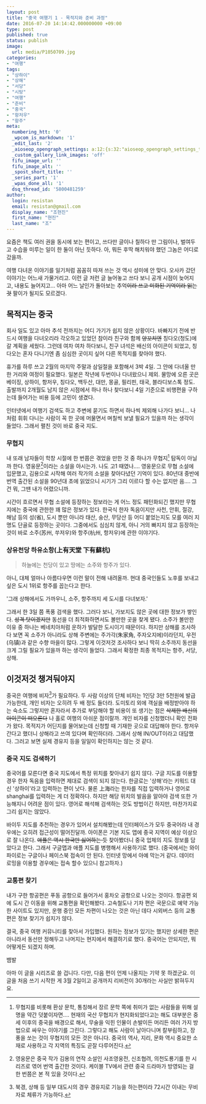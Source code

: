 ```yaml
---
layout: post
title: "중국 여행기 1 - 목적지와 준비 과정"
date: 2016-07-20 14:14:42.000000000 +09:00
type: post
published: true
status: publish
image:
  url: media/P1050709.jpg
categories:
- "여행"
tags:
- "상하이"
- "상해"
- "서당"
- "시탕"
- "여행"
- "준비"
- "중국"
- "항저우"
- "항주"
meta:
  numbering_htt: '0'
  _wpcom_is_markdown: '1'
  _edit_last: '2'
  _aioseop_opengraph_settings: a:12:{s:32:"aioseop_opengraph_settings_title";s:0:"";s:31:"aioseop_opengraph_settings_desc";s:0:"";s:36:"aioseop_opengraph_settings_customimg";s:0:"";s:37:"aioseop_opengraph_settings_imagewidth";s:0:"";s:38:"aioseop_opengraph_settings_imageheight";s:0:"";s:32:"aioseop_opengraph_settings_video";s:0:"";s:37:"aioseop_opengraph_settings_videowidth";s:0:"";s:38:"aioseop_opengraph_settings_videoheight";s:0:"";s:35:"aioseop_opengraph_settings_category";s:7:"article";s:34:"aioseop_opengraph_settings_section";s:0:"";s:30:"aioseop_opengraph_settings_tag";s:0:"";s:34:"aioseop_opengraph_settings_setcard";s:7:"summary";}
  _custom_gallery_link_images: 'off'
  fifu_image_url: ''
  fifu_image_alt: ''
  _spost_short_title: ''
  _series_part: '1'
  _wpas_done_all: '1'
  dsq_thread_id: '5800481259'
author:
  login: resistan
  email: resistan@gmail.com
  display_name: "조현진"
  first_name: "현진"
  last_name: "조"
---
```

요즘은 책도 여러 권을 동시에 보는 편이고, 쓰다만 글이나 칠하다 만 그림이나, 벌여두고 수습을 미루는 일이 한 둘이 아닌 듯하다. 아, 뭐든 후딱 해치워야 했던 그놈은 어디로 갔을까.

여행 다녀온 이야기를 일기처럼 꼼꼼히 따져 쓰는 것 역시 성미에 안 맞다. 오사카 갔던 이야기는 어느새 가물거리고. 이런 글 저런 글 늘어놓고 쓰다 보니 공개 시점이 늦어지고, 내용도 늘어지고... 아마 어느 날인가 돌아보는 추억<del>이라 쓰고 미화된 기억이라 읽는 것</del> 팔이가 될지도 모르겠다.

## 목적지는 중국
 
회사 일도 있고 아마 추석 전까지는 어디 가기가 쉽지 않은 상황이다. 바빠지기 전에 반드시 여행을 다녀오리라 각오하고 있었던 참이라 친구와 함께 <del>양꼬치엔</del> 칭다오(청도)에 갈 계획을 세웠다. 그런데 여차 여차 하다보니, 친구 녀석은 배신의 아이콘이 되었고, 칭다오는 혼자 다니기엔 좀 심심한 곳이지 싶어 다른 목적지를 찾아야 했다.

<!--more-->
휴가를 하루 쓰고 2월의 마지막 주말과 삼일절을 포함해서 3박 4일. 그 안에 다녀올 만한 거리와 여정이 필요했다. 일본은 작년에 두번이나 다녀왔으니 제외. 물망에 오른 곳은 베이징, 상하이, 항저우, 칭다오, 백두산, 대만, 몽골, 필리핀, 태국, 블라디보스톡 정도. 출발까지 2개월도 남지 않은 시점에서 하나 하나 찾다보니 4일 기준으로 비행편을 구하는데 들어가는 비용 등에 고민이 생겼다.

인터넷에서 여행기 검색도 하고 주변에 묻기도 하면서 하나씩 제외해 나가다 보니... 나처럼 휘휘 다니는 사람이 꼭 한 곳에 머물면서 며칠씩 보낼 필요가 있을까 하는 생각이 들었다. 그래서 펼친 것이 바로 중국 지도.

### 무협지
 
내 또래 남자들이 학창 시절에 한 번쯤은 겪었을 만한 것 중 하나가 무협지[^1] 탐독이 아닐까 한다. 영웅문[^2]이라는 소설을 아시는가. 나도 고1 때였나.... 영웅문으로 무협 소설에 입문했고, 김용으로 시작해 여러 작가의 소설을 찾아다녔던 기억이 있다. 80년대 중반에 번역 출간된 소설을 90년대 초에 읽었으니 시기가 그리 이르다 할 수는 없지만 음.... 그건 뭐, 그땐 내가 어렸으니까.

시간이 흐르면서 무협 소설에 등장하는 정보라는 게 어느 정도 패턴화되긴 했지만 무협지에는 중국에 관한한 꽤 많은 정보가 있다. 한국식 한자 독음이지만 사천, 안휘, 절강, 해남 등의 성(省), 도시 뿐만 아니라 태산, 숭산, 무당산 등 어디 붙었는지도 모를 여러 지명도 단골로 등장하는 곳이다. 그중에서도 심심치 않게, 아니 거의 빠지지 않고 등장하는 것이 바로 소주(苏州, 쑤저우)와 항주(杭州, 항저우)에 관한 이야기다.

### 상유천당 하유소항(上有天堂 下有蘇杭)
 
<blockquote>하늘에는 천당이 있고 땅에는 소주와 항주가 있다.
</blockquote>
아니, 대체 얼마나 아름다우면 이런 말이 전해 내려올까. 현대 중국인들도 노후를 보내고 싶은 도시 1위로 항주를 꼽는다고 한다.

'그래 상해에서도 가까우니, 소주, 항주까지 세 도시를 다녀보자.'

그래서 한 3일 쯤 폭풍 검색을 했다. 그러다 보니, 가보지도 않은 곳에 대한 정보가 쌓인다. <del>성격 탓이겠지만</del> 동선을 더 최적화하면서도 볼만한 곳을 찾게 됐다. 소주가 볼만한 이유 중 하나는 베네치아처럼 운하가 발달한 도시이기 때문이다. 하지만 상해를 조사하다 보면 꼭 소주가 아니라도 상해 주변에는 주가각(朱家角, 주자오지에)이라던지, 우전(乌镇)과 같은 수향 마을이 많다. 그렇게 이것저것 조사하다 보니 딱히 소주까지 동선을 크게 그릴 필요가 있을까 하는 생각이 들었다. 그래서 확정한 최종 목적지는 항주, 서당, 상해.

## 이것저것 챙겨둬야지
 
중국은 여행에 비자[^3]가 필요하다. 두 사람 이상의 단체 비자는 1인당 3만 5천원에 발급 가능한데, 개인 비자는 오히려 두 배 정도 들더라. 도미토리 외에 객실을 배정받아야 하는 숙소도 그렇지만 혼자라서 추가로 부담해야 할 비용이 또 생기는 점은 <del>삭제한 배신의 아이콘이 떠오른다</del> 나 홀로 여행의 아쉬운 점이랄까. 개인 비자를 신청했더니 확인 전화가 왔다. 목적지가 어딘지를 물어보는데 신청할 때 기재한 곳으로 대답해야 한다. 항저우 간다고 했더니 상해라고 쓰여 있다며 확인하더라. 그래서 상해 IN/OUT이라고 대답했다. 그러고 보면 실제 경유지 등을 일일이 확인하지는 않는 것 같다.

### 중국 지도 검색하기
 
중국어를 모른다면 중국 지도에서 특정 위치를 찾아내기 쉽지 않다. 구글 지도를 이용할 경우 한자 독음을 입력하면 제대로 검색이 되지 않는다. 한글로는 '상해'라는 키워드 대신 '상하이'라고 입력하는 편이 낫다. 물론 上海라는 한자를 직접 입력하거나 영어로 shanghai를 입력하는 게 더 정확하다. 하지만 해당 위치의 발음을 알아야 검색 또한 가능해지니 어려운 점이 있다. 영어로 해석해 검색하는 것도 방법이긴 하지만, 마찬가지로 그리 쉽지는 않았다.

바이두 지도를 추천하는 경우가 있어서 설치해봤는데 인터페이스가 모두 중국어라 내 경우에는 오히려 접근성이 떨어진달까. 아이폰은 기본 지도 앱에 중국 지역이 예상 이상으로 잘 나온다. <del>애플은 역시 한국만 싫어하는 듯</del> 찾아봤더니 중국 업체의 지도 정보를 담았다고 한다. 그래서 구글맵과 애플 지도를 병행해서 사용하기로 했다. (중국에서는 와이파이로는 구글이나 페이스북 접속이 안 된다. 인터넷 망에서 아예 막는거 같다. 데이터 로밍을 이용할 경우에는 접속 할수 있으니 참고하자.)

### 교통편 찾기
 
내가 구한 항공편은 푸동 공항으로 들어가서 홍차오 공항으로 나오는 것이다. 항공편 외에 도시 간 이동을 위해 교통편을 확인해봤다. 고속철도나 기차 편은 국문으로 예약 가능한 사이트도 있지만, 운행 중인 모든 차편이 나오는 것은 아닌 데다 시외버스 등의 교통편은 정보 찾기가 쉽지가 않다.

결국, 중국 여행 커뮤니티를 찾아서 가입했다. 원하는 정보가 있기는 했지만 상세한 편은 아니라서 동선만 정해두고 나머지는 현지에서 해결하기로 했다. 중국어는 안되지만, 뭐 어떻게든 되겠지 하며.

뱀발

아마 이 글을 시리즈로 쓸 겁니다. 다만, 다음 편이 언제 나올지는 기약 못 하겠군요. 이 글을 처음 쓰기 시작한 게 3월 2일이고 공개까지 리비전이 30개라는 사실만 밝혀두지요.

[^1]: 무협지를 비롯해 환상 문학, 통칭해서 장르 문학 쪽에 취미가 없는 사람들을 위해 설명을 약간 덧붙이자면.... 현재의 국산 무협지가 현지화되었다고는 해도 대부분은 중세 이후의 중국을 배경으로 해서, 무술을 익힌 인물이 손발이든 머리든 여러 가지 방법으로 싸우는 이야기를 그린다. 그렇다고 해도 사람이 날아다니며 칼부림하고, 장풍을 쏘는 것이 무협지의 모든 것은 아니다. 중국의 역사, 지리, 문화 역시 중요한 소재로 사용하고 각 지역의 특징도 곧잘 다루어진다.

[^2]: 영웅문은 중국 작가 김용의 연작 소설인 사조영웅전, 신조협려, 의천도룡기를 한 시리즈로 엮어 번역 출간한 것이다. 케이블 TV에서 관련 중국 드라마가 방영되는 걸 한 번쯤은 본 적 있을 것이다.

[^3]: 북경, 상해 등 일부 대도시의 경우 경유지로 기능을 하는편이라 72시간 이내는 무비자로 체류가 가능하다.

